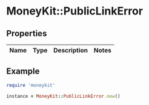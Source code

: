 # MoneyKit::PublicLinkError

## Properties

| Name | Type | Description | Notes |
| ---- | ---- | ----------- | ----- |

## Example

```ruby
require 'moneykit'

instance = MoneyKit::PublicLinkError.new()
```

